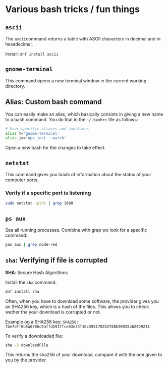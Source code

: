 # Various bash tricks / fun things

## `ascii`

The `ascii`command returns a table with ASCII characters in decimal and in hexadecimal.

Install: `dnf install ascii`

## `gnome-terminal`

This command opens a new terminal window in the current working directory.

## Alias: Custom bash command

You can easily make an alias, which basically consists in giving a new name to a bash command. You do that in the `~/.bashrc` file as follows:

```bash
# User specific aliases and functions
alias t='gnome-terminal' 
alias jx='npx jest --watch'
```

Open a new bash for the changes to take effect.

## `netstat`

This command gives you loads of information about the status of your computer ports.

### Verify if a specific port is listening

```bash
sudo netstat -plnt | grep 1880
```

## `ps aux`

See all running processes. Combine with grep wo look for a specific command:
```bash
pas aux | grep node-red
```

## `sha`: Verifying if file is corrupted

**SHA**: Secure Hash Algorithms

Install the `sha` command:
```bash
dnf install sha
```

Often, when you have to download some software, the provider gives you an SHA256 key, which is a hash of the files. This allows you to check wether the your download is corrupted or not.

Example og a SHA256 key: `SHA256: fbe7eff6b5a6786c9affd5917fce53e24f16c395178352768b96935a62499211`

To verify a downloaded file:
```bash
sha -2 downloadFile
```

This returns the sha256 of your download, compare it with the one given to you by the provider.